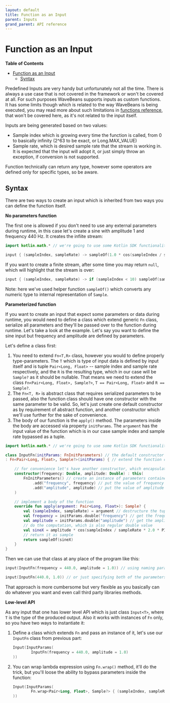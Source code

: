 ```yaml
---
layout: default
title: Function as an Input
parent: Inputs
grand_parent: API reference
---
```

Function as an Input
========

<!-- START doctoc generated TOC please keep comment here to allow auto update -->
<!-- DON'T EDIT THIS SECTION, INSTEAD RE-RUN doctoc TO UPDATE -->
**Table of Contents**

- [Function as an Input](#function-as-an-input)
  - [Syntax](#syntax)

<!-- END doctoc generated TOC please keep comment here to allow auto update -->

Predefined Inputs are very handy but unfortunately not all the time. There is always a use case that is not covered in the framework or won't be covered at all. For such purposes WaveBeans supports inputs as custom functions. It has some limits though which is related to the way WaveBeans is being executed, you may read more about such limitations in [functions reference](../functions.md), that won't be covered here, as it's not related to the input itself.

Inputs are being generated based on two values: 
* Sample index which is growing every time the function is called, from 0 to basically infinity (2^63 to be exact, or Long.MAX_VALUE)
* Sample rate, which is desired sample rate that the stream is working in. It is expected that the input will adopt it, or just simply throw an exception, if conversion is not supported.

Function technically can return any type, however some operators are defined only for specific types, so be aware.

Syntax
-----

There are two ways to create an input which is inherited from two ways you can define the function itself. 

**No parameters function**

The first one is allowed if you don't need to use any external parameters during runtime, in this case let's create a sine with amplitude 1 and frequency 440 Hz. It creates the infiite stream:

```kotlin
import kotlin.math.* // we're going to use some Kotlin SDK functionality

input { (sampleIndex, sampleRate) -> sampleOf(1.0 * cos(sampleIndex / sampleRate * 2.0 * PI * 440.0))}
``` 

If you want to create a finite stream, after some time you may return `null`, which will highlight that the stream is over:

```kotlin
input { (sampleIndex, sampleRate) -> if (sampleIndex < 10) sampleOf(sampleIndex) else null }
```

Note: here we've used helper function `sampleOf()` which converts any numeric type to internal representation of `Sample`.

**Parameterized function**

If you want to create an input that expect some parameters or data during runtime, you would need to define a class which extend generic `Fn` class, serialize all parameters and they'll be passed over to the function during runtime. Let's take a look at the example. Let's say you want to define the sine input but frequency and amplitude are defined by parameters.


Let's define a class first:

1. You need to extend `Fn<T,R>` class, however you would to define properly type-parameters. The `T` which is type of input data is defined by input itself and is tuple `Pair<Long, Float>` -- sample index and sample rate respectively, and the `R` is the resulting type, which in our case will be `Sample?` as it should be nullable. That means we need to extend the class `Fn<Pair<Long, Float>, Sample?>`, `T == Pair<Long, Float>` and `R == Sample?`.
2. The `Fn<T, R>` is abstract class that requires serialized parameters to be passed, also the function class should have one constructor with the same parameter to be valid. So, let's just create one default constructor as by requirement of abstract function, and another constructor which we'll use further for the sake of convenience.
3. The body of our function is the `apply()` method. The parameters inside the body are accessed via property `initParams`. The `argument` has the input value of the function which is in our case sample index and sample rate bypassed as a tuple.  

```kotlin
import kotlin.math.* // we're going to use some Kotlin SDK functionality

class InputFn(initParams: FnInitParameters) // the default constructor let's leave as by requirement of the class 
: Fn<Pair<Long, Float>, Sample?>(initParams) { // extend the function class with exact type parameters

    // for convenience let's have another constructor, which encapsulates all the serialization
    constructor(frequency: Double, amplitude: Double) : this(
        FnInitParameters() // create an instance of parameters container 
            .add("frequency", frequency) // put the value of frequency under the key `frequency`
            .add("amplitude", amplitude) // put the value of amplitude under the key `amplitude`
    )

    // implement a body of the function
    override fun apply(argument: Pair<Long, Float>): Sample? {
        val (sampleIndex, sampleRate) = argument // destructure the tuple for convenience
        val frequency = initParams.double("frequency") // get the frequency parameter as double
        val amplitude = initParams.double("amplitude") // get the amplitude parameter as double
        // do the computation, which is also regular double value
        val sineX = amplitude * cos(sampleIndex / sampleRate * 2.0 * PI * frequency)
        // return it as sample
        return sampleOf(sineX)
    }
}
```

Then we can use that class at any place of the program like this:

```kotlin
input(InputFn(frequency = 440.0, amplitude = 1.0)) // using naming parameters

input(InputFn(440.0, 1.0)) // or just specifying both of the parameters one by one
``` 

That approach is more cumbersome but very flexible as you basically can do whatever you want and even call third party libraries methods.

**Low-level API**

As any input that one has lower level API which is just class `Input<T>`, where `T` is the type of the produced output. Also it works with instances of `Fn` only, so you have two ways to instantiate it:

1. Define a class which extends `Fn` and pass an instance of it, let's use our `InputFn` class from previous part:

    ```kotlin
    Input(InputParams(
            InputFn(frequency = 440.0, amplitude = 1.0)
    ))
    ```
 
2. You can wrap lambda expression using `Fn.wrap()` method, it'll do the trick, but you'll loose the ability to bypass parameters inside the function:

    ```kotlin
    Input(InputParams(
            Fn.wrap<Pair<Long, Float>, Sample?> { (sampleIndex, sampleRate) -> sampleOf(sampleIndex) }
    ))
    ```